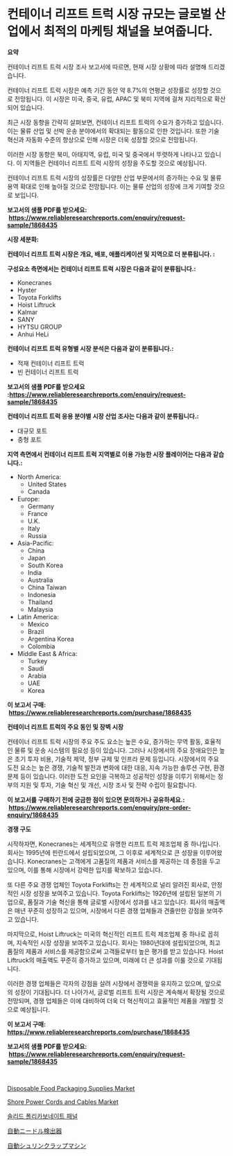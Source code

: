 <p><h1>컨테이너 리프트 트럭 시장 규모는 글로벌 산업에서 최적의 마케팅 채널을 보여줍니다.</h1></p><p><strong>요약</strong></p>
<p><p>컨테이너 리프트 트럭 시장 조사 보고서에 따르면, 현재 시장 상황에 따라 설명해 드리겠습니다.</p><p>컨테이너 리프트 트럭 시장은 예측 기간 동안 약 8.7%의 연평균 성장률로 성장할 것으로 전망됩니다. 이 시장은 미국, 중국, 유럽, APAC 및 북미 지역에 걸쳐 지리적으로 확산되어 있습니다.</p><p>최근 시장 동향을 간략히 살펴보면, 컨테이너 리프트 트럭의 수요가 증가하고 있습니다. 이는 물류 산업 및 선박 운송 분야에서의 확대되는 활동으로 인한 것입니다. 또한 기술 혁신과 자동화 수준의 향상으로 인해 시장은 더욱 성장할 것으로 전망됩니다.</p><p>이러한 시장 동향은 북미, 아태지역, 유럽, 미국 및 중국에서 뚜렷하게 나타나고 있습니다. 이 지역들은 컨테이너 리프트 트럭 시장의 성장을 주도할 것으로 예상됩니다.</p><p>컨테이너 리프트 트럭 시장의 성장률은 다양한 산업 부문에서의 증가하는 수요 및 물류 용역 확대로 인해 높아질 것으로 전망됩니다. 이는 물류 산업의 성장에 크게 기여할 것으로 보입니다.</p></p>
<p><strong>보고서의 샘플 PDF를 받으세요: &nbsp;<a href="https://www.reliableresearchreports.com/enquiry/request-sample/1868435">https://www.reliableresearchreports.com/enquiry/request-sample/1868435</a></strong></p>
<p><strong>시장 세분화:</strong></p>
<p><strong> 컨테이너 리프트 트럭 시장은 개요, 배포, 애플리케이션 및 지역으로 더 분류됩니다. :</strong></p>
<p><strong>구성요소 측면에서는 컨테이너 리프트 트럭 시장은 다음과 같이 분류됩니다.:</strong></p>
<p><ul><li>Konecranes</li><li>Hyster</li><li>Toyota Forklifts</li><li>Hoist Liftruck</li><li>Kalmar</li><li>SANY</li><li>HYTSU GROUP</li><li>Anhui HeLi</li></ul></p>
<p><strong> 컨테이너 리프트 트럭 유형별 시장 분석은 다음과 같이 분류됩니다.:</strong></p>
<p><ul><li>적재 컨테이너 리프트 트럭</li><li>빈 컨테이너 리프트 트럭</li></ul></p>
<p><strong>보고서의 샘플 PDF를 받으세요 :<a href="https://www.reliableresearchreports.com/enquiry/request-sample/1868435">https://www.reliableresearchreports.com/enquiry/request-sample/1868435</a></strong></p>
<p><strong> 컨테이너 리프트 트럭 응용 분야별 시장 산업 조사는 다음과 같이 분류됩니다.:</strong></p>
<p><ul><li>대규모 포트</li><li>중형 포트</li></ul></p>
<p><strong>지역 측면에서 컨테이너 리프트 트럭 지역별로 이용 가능한 시장 플레이어는 다음과 같습니다.:</strong></p>
<p><ul>
    <li>
        North America:
        <ul>
            <li>United States</li>
            <li>Canada</li>
        </ul>
    </li>
    <li>
        Europe:
        <ul>
            <li>Germany</li>
            <li>France</li>
            <li>U.K.</li>
            <li>Italy</li>
            <li>Russia</li>
        </ul>
    </li>
    <li>
        Asia-Pacific:
        <ul>
            <li>China</li>
            <li>Japan</li>
            <li>South Korea</li>
            <li>India</li>
            <li>Australia</li>
            <li>China Taiwan</li>
            <li>Indonesia</li>
            <li>Thailand</li>
            <li>Malaysia</li>
        </ul>
    </li>
    <li>
        Latin America:
        <ul>
            <li>Mexico</li>
            <li>Brazil</li>
            <li>Argentina Korea</li>
            <li>Colombia</li>
        </ul>
    </li>
    <li>
        Middle East & Africa:
        <ul>
            <li>Turkey</li>
            <li>Saudi</li>
            <li>Arabia</li>
            <li>UAE</li>
            <li>Korea</li>
        </ul>
    </li>
    </ul></p>
<p><strong>이 보고서 구매: &nbsp;<a href="https://www.reliableresearchreports.com/purchase/1868435">https://www.reliableresearchreports.com/purchase/1868435</a></strong></p>
<p><strong>컨테이너 리프트 트럭의 주요 동인 및 장벽 시장</strong></p>
<p><p>컨테이너 리프트 트럭 시장의 주요 주도 요소는 높은 수요, 증가하는 무역 활동, 효율적인 물류 및 운송 시스템의 필요성 등이 있습니다. 그러나 시장에서의 주요 장애요인은 높은 초기 투자 비용, 기술적 제약, 정부 규제 및 인프라 문제 등입니다. 시장에서의 주요 도전 요소는 높은 경쟁, 기술적 발전과 변화에 대한 대응, 지속 가능한 솔루션 구현, 환경 문제 등이 있습니다. 이러한 도전 요인을 극복하고 성공적인 성장을 이루기 위해서는 정부의 지원 및 투자, 기술 혁신 및 개선, 시장 조사 및 전략 수립이 필요합니다.</p></p>
<p><strong>이 보고서를 구매하기 전에 궁금한 점이 있으면 문의하거나 공유하세요.: &nbsp;<a href="https://www.reliableresearchreports.com/enquiry/pre-order-enquiry/1868435">https://www.reliableresearchreports.com/enquiry/pre-order-enquiry/1868435</a></strong></p>
<p><strong>경쟁 구도</strong></p>
<p><p>시작하자면, Konecranes는 세계적으로 유명한 리프트 트럭 제조업체 중 하나입니다. 회사는 1995년에 핀란드에서 설립되었으며, 그 이후로 세계적으로 큰 성장을 이루어왔습니다. Konecranes는 고객에게 고품질의 제품과 서비스를 제공하는 데 중점을 두고 있으며, 이를 통해 시장에서 강력한 입지를 확보하고 있습니다.</p><p>또 다른 주요 경쟁 업체인 Toyota Forklifts는 전 세계적으로 널리 알려진 회사로, 안정적인 시장 성장을 보여주고 있습니다. Toyota Forklifts는 1926년에 설립된 일본의 기업으로, 품질과 기술 혁신을 통해 글로벌 시장에서 성과를 내고 있습니다. 회사의 매출액은 매년 꾸준히 성장하고 있으며, 시장에서 다른 경쟁 업체들과 견줄만한 강점을 보여주고 있습니다.</p><p>마지막으로, Hoist Liftruck는 미국의 혁신적인 리프트 트럭 제조업체 중 하나로 꼽히며, 지속적인 시장 성장을 보여주고 있습니다. 회사는 1980년대에 설립되었으며, 최고 품질의 제품과 서비스를 제공함으로써 고객들로부터 높은 평가를 받고 있습니다. Hoist Liftruck의 매출액도 꾸준히 증가하고 있으며, 미래에 더 큰 성과를 이룰 것으로 기대됩니다.</p><p>이러한 경쟁 업체들은 각자의 강점을 살려 시장에서 경쟁력을 유지하고 있으며, 앞으로의 성장이 기대됩니다. 더 나아가서, 글로벌 리프트 트럭 시장은 계속해서 확장될 것으로 전망되며, 경쟁 업체들은 이에 대비하여 더욱 더 혁신적이고 효율적인 제품을 개발할 것으로 예상됩니다.</p></p>
<p><strong>이 보고서 구매: &nbsp; <a href="https://www.reliableresearchreports.com/purchase/1868435">https://www.reliableresearchreports.com/purchase/1868435</a></strong></p>
<p><strong>보고서의 샘플 PDF를 받으세요: &nbsp;<a href="https://www.reliableresearchreports.com/enquiry/request-sample/1868435">https://www.reliableresearchreports.com/enquiry/request-sample/1868435</a></strong><strong></strong></p>
<p>&nbsp;</p>
<p><p><a href="https://lydian-appliance-61d.notion.site/Disposable-Food-Packaging-Supplies-Market-Size-Market-Share-and-Global-Market-Analysis-Report-2024-6862d29e2a6b45ccb54f92a20f27c29a">Disposable Food Packaging Supplies Market</a></p><p><a href="https://issuu.com/reportprime-2/docs/shore-power-cords-and-cables-market-size-2030.pptx">Shore Power Cords and Cables Market</a></p><p><a href="https://medium.com/@joespinka88967/%EA%B3%A0%EC%B2%B4-%ED%8F%B4%EB%A6%AC%EC%B9%B4%EB%B3%B4%EB%84%A4%EC%9D%B4%ED%8A%B8-%ED%8C%A8%EB%84%90-%EC%8B%9C%EC%9E%A5%EC%9D%80-%EC%8B%9C%EC%9E%A5-%EC%A0%90%EC%9C%A0%EC%9C%A8-%EA%B7%9C%EB%AA%A8-%EB%B0%8F-2031%EB%85%84%EA%B9%8C%EC%A7%80%EC%9D%98-%EC%98%88%EC%83%81-%EC%98%88%EC%B8%A1%EC%97%90-%EC%B4%88%EC%A0%90%EC%9D%84-%EB%A7%9E%EC%B6%A5%EB%8B%88%EB%8B%A4-9b2a388ff325">솔리드 폴리카보네이트 패널</a></p><p><a href="https://github.com/hwbcz413288296/Market-Research-Report-List-1/blob/main/42865032175.md">自動ニードル検出器</a></p><p><a href="https://medium.com/@vedakuvlis2023/%E8%87%AA%E5%8B%95%E3%82%B7%E3%83%A5%E3%83%AA%E3%83%B3%E3%82%AF%E3%83%A9%E3%83%83%E3%83%97%E6%A9%9F%E3%81%AE%E5%B8%82%E5%A0%B4%E8%A6%8F%E6%A8%A1%E3%81%AF-%E3%82%B0%E3%83%AD%E3%83%BC%E3%83%90%E3%83%AB%E7%94%A3%E6%A5%AD%E3%81%AB%E3%81%8A%E3%81%91%E3%82%8B%E6%9C%80%E9%81%A9%E3%81%AA%E3%83%9E%E3%83%BC%E3%82%B1%E3%83%86%E3%82%A3%E3%83%B3%E3%82%B0%E3%83%81%E3%83%A3%E3%83%8D%E3%83%AB%E3%82%92%E7%A4%BA%E3%81%97%E3%81%A6%E3%81%84%E3%81%BE%E3%81%99-ba55e898782a">自動シュリンクラップマシン</a></p></p>